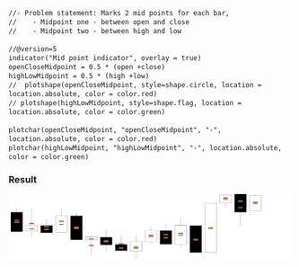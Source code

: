 ```// This Pine Script™ code is subject to the terms of the Mozilla Public License 2.0 at https://mozilla.org/MPL/2.0/

//- Problem statement: Marks 2 mid points for each bar,
//    - Midpoint one - between open and close
//    - Midpoint two - between high and low

//@version=5
indicator("Mid point indicator", overlay = true)
openCloseMidpoint = 0.5 * (open +close)
highLowMidpoint = 0.5 * (high +low)
//  plotshape(openCloseMidpoint, style=shape.circle, location = location.absolute, color = color.red)
// plotshape(highLowMidpoint, style=shape.flag, location = location.absolute, color = color.green)

plotchar(openCloseMidpoint, "openCloseMidpoint", "-", location.absolute, color = color.red)
plotchar(highLowMidpoint, "highLowMidpoint", "-", location.absolute, color = color.green)
```

### Result


![alt](./midPointMarker_updated.png)